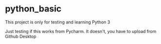 # python_basic
This project is only for testing and learning Python 3

Just testing if this works from Pycharm. 
It doesn't, you have to upload from Github Desktop